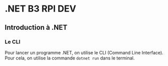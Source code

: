 # .NET B3 RPI DEV

## Introduction à .NET

### Le CLI

Pour lancer un programme .NET, on utilise le CLI (Command Line Interface). Pour cela, on utilise la commande `dotnet run` dans le terminal.
